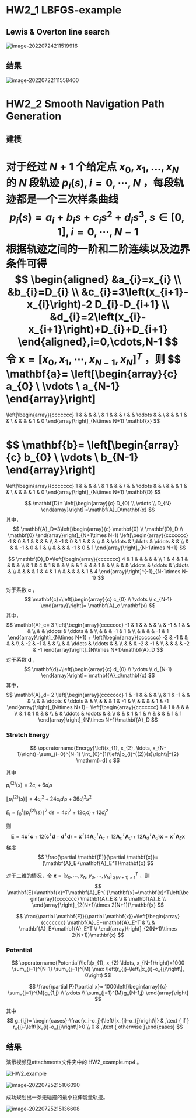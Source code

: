 # HW2_1 LBFGS-example

## Lewis & Overton line search

![image-20220724211519916](attachments/image-20220724211519916.png)

## 结果

![image-20220722111558400](attachments/image-20220722111558400.png)

# HW2_2 Smooth Navigation Path Generation

## 建模

对于经过 $N+1$ 个给定点 $x_{0}, x_{1}, \ldots, x_{N}$ 的 $N$ 段轨迹 $p_{i}(s),i=0,\cdots,N$ ，每段轨迹都是一个三次样条曲线
$$
p_{i}(s)=a_{i}+b_{i} s+c_{i} s^{2}+d_{i} s^{3}, s \in[0,1],i=0,\cdots,N-1
$$
根据轨迹之间的一阶和二阶连续以及边界条件可得
$$
\begin{aligned}
&a_{i}=x_{i} \\
&b_{i}=D_{i} \\
&c_{i}=3\left(x_{i+1}-x_{i}\right)-2 D_{i}-D_{i+1} \\
&d_{i}=2\left(x_{i}-x_{i+1}\right)+D_{i}+D_{i+1}
\end{aligned},i=0,\cdots,N-1
$$
令 $\mathbf{x}=[x_0,x_1,\cdots,x_{N-1},x_{N}]^{T}$ ，则
$$
\mathbf{a}=
\left[\begin{array}{c}
a_{0} \\
\vdots \\
a_{N-1}
\end{array}\right]
=
\left[\begin{array}{ccccccc}
1 & & & & \\
 & 1 & & & \\
& & \ddots & & \\
& & & 1 & & \\
& & & & 1 & 0
\end{array}\right]_{N\times N+1}
\mathbf{x}
$$

$$
\mathbf{b}=
\left[\begin{array}{c}
b_{0} \\
\vdots \\
b_{N-1}
\end{array}\right]
=
\left[\begin{array}{ccccccc}
1 & & & & \\
 & 1 & & & \\
& & \ddots & & \\
& & & 1 & & \\
& & & & 1 & 0
\end{array}\right]_{N\times N+1}
\mathbf{D}
$$


$$
\mathbf{D}=
\left[\begin{array}{c}
D_{0} \\
\vdots \\
D_{N}
\end{array}\right]
=\mathbf{A}_D\mathbf{x}
$$
其中，
$$
\mathbf{A}_D=3\left[\begin{array}{c}
\mathbf{0} \\
\mathbf{D}_D \\
\mathbf{0}
\end{array}\right]_{N+1\times N-1}
\left[\begin{array}{ccccccc}
-1 & 0 & 1 & & & & \\
 & -1 & 0 & 1 & & & \\
& & \ddots & \ddots & \ddots & & \\
& & & -1 & 0 & 1 & \\
& & & & -1 & 0 & 1
\end{array}\right]_{N-1\times N+1}
$$

$$
\mathbf{D}_D=\left[\begin{array}{ccccccc}
4 & 1 & & & & & \\
1 & 4 & 1 & & & & \\
& 1 & 4 & 1 & & & \\
& & 1 & 4 & 1 & & \\
& & & \ddots & \ddots & \ddots & \\
& & & & 1 & 4 & 1 \\
& & & & & 1 & 4
\end{array}\right]^{-1}_{N-1\times N-1}
$$



对于系数 $\mathbf{c}$ ，
$$
\mathbf{c}=\left[\begin{array}{c}
c_{0} \\
\vdots \\
c_{N-1}
\end{array}\right]=
\mathbf{A}_c
\mathbf{x}
$$
其中，
$$
\mathbf{A}_c=
3
\left[\begin{array}{ccccccc}
-1 & 1 & & & & \\
& -1 & 1 & & & \\
& & \ddots & \ddots & & \\
& & & -1 & 1 & \\
& & & & -1 & 1
\end{array}\right]_{N\times N+1}
+
\left[\begin{array}{ccccccc}
-2 & -1 & & & & \\
& -2 & -1 & & & \\
& & \ddots & \ddots & & \\
& & & -2 & -1 & \\
& & & & -2 & -1
\end{array}\right]_{N\times N+1}\mathbf{A}_D
$$
对于系数 $\mathbf{d}$ ，
$$
\mathbf{d}=\left[\begin{array}{c}
d_{0} \\
\vdots \\
d_{N-1}
\end{array}\right]=
\mathbf{A}_d\mathbf{x}
$$
其中，
$$
\mathbf{A}_d=
2
\left[\begin{array}{ccccccc}
1 & -1 & & & & \\
& 1 & -1 & & & \\
& & \ddots & \ddots & & \\
& & & 1 & -1 & \\
& & & & 1 & -1
\end{array}\right]_{N\times N+1}+
\left[\begin{array}{ccccccc}
1 & 1 & & & & \\
& 1 & 1 & & & \\
& & \ddots & \ddots & & \\
& & & 1 & 1 & \\
& & & & 1 & 1
\end{array}\right]_{N\times N+1}\mathbf{A}_D
$$


### Stretch Energy

$$
\operatorname{Energy}\left(x_{1}, x_{2}, \ldots, x_{N-1}\right)=\sum_{i=0}^{N-1} \int_{0}^{1}\left\|p_{i}^{(2)}(s)\right\|^{2} \mathrm{~d} s
$$

其中

$p_{i}^{(2)}(s)=2c_i+6d_is$

$\left\|p_{i}^{(2)}(s)\right\|=4c_{i}^2+24c_{i}d_{i}s+36d_{i}^2s^2$

$E_	i=\int_{0}^{1}\left\|p_{i}^{(2)}(s)\right\|^{2} \mathrm{~d} s=4c_{i}^2+12c_{i}d_{i}+12d_{i}^2$

则
$$
\mathbf{E}=4\mathbf{c}^T\mathbf{c}+12(\mathbf{c}^T\mathbf{d}+\mathbf{d}^T\mathbf{d})
=\mathbf{x}^T(4\mathbf{A}_c^T\mathbf{A}_c+12\mathbf{A}_c^T\mathbf{A}_d+12\mathbf{A}_d^T\mathbf{A}_d)\mathbf{x}
=\mathbf{x}^T\mathbf{A}_E\mathbf{x}
$$
梯度
$$
\frac{\partial \mathbf{E}}{\partial \mathbf{x}}=(\mathbf{A}_E+\mathbf{A}_E^T)\mathbf{x}
$$

对于二维的情况，令 $\mathbf{x}=[x_0,\cdots,x_{N},y_0,\cdots,y_{N}]^{T}_{\ 2(N+1)\times1}$ ，则
$$
\mathbf{E}=\mathbf{x}^T\mathbf{A}_E^{'}\mathbf{x}=\mathbf{x}^T\left[\begin{array}{ccccccc}
\mathbf{A}_E & \\
& \mathbf{A}_E \\
\end{array}\right]_{2(N+1)\times 2(N+1)}\mathbf{x}
$$

$$
\frac{\partial \mathbf{E}}{\partial \mathbf{x}}=\left[\begin{array}{ccccccc}
\mathbf{A}_E+\mathbf{A}_E^T & \\
& \mathbf{A}_E+\mathbf{A}_E^T \\
\end{array}\right]_{2(N+1)\times 2(N+1)}\mathbf{x}
$$

### Potential

$$
\operatorname{Potential}\left(x_{1}, x_{2} \ldots, x_{N-1}\right)=1000 \sum_{i=1}^{N-1} \sum_{j=1}^{M} \max \left(r_{j}-\left\|x_{i}-o_{j}\right\|, 0\right)
$$

$$
\frac{\partial P}{\partial x}=
1000\left[\begin{array}{c}
\sum_{j=1}^{M}g_{1,j} \\
\vdots \\
\sum_{j=1}^{M}g_{N-1,j}
\end{array}\right]
$$

其中
$$
g_{i,j}= \begin{cases}-\frac{x_i-o_j}{\left\|x_{i}-o_{j}\right\|} & ,\text { if } r_{j}-\left\|x_{i}-o_{j}\right\|>0 \\ 0 & ,\text { otherwise }\end{cases}
$$

## 结果

演示视频见attachments文件夹中的 HW2_example.mp4 。

![HW2_example](attachments/HW2_example.gif)

![image-20220725215106090](attachments/image-20220725215106090.png)

成功规划出一条无碰撞的最小拉伸能量轨迹。

![image-20220725215136608](attachments/image-20220725215136608.png)